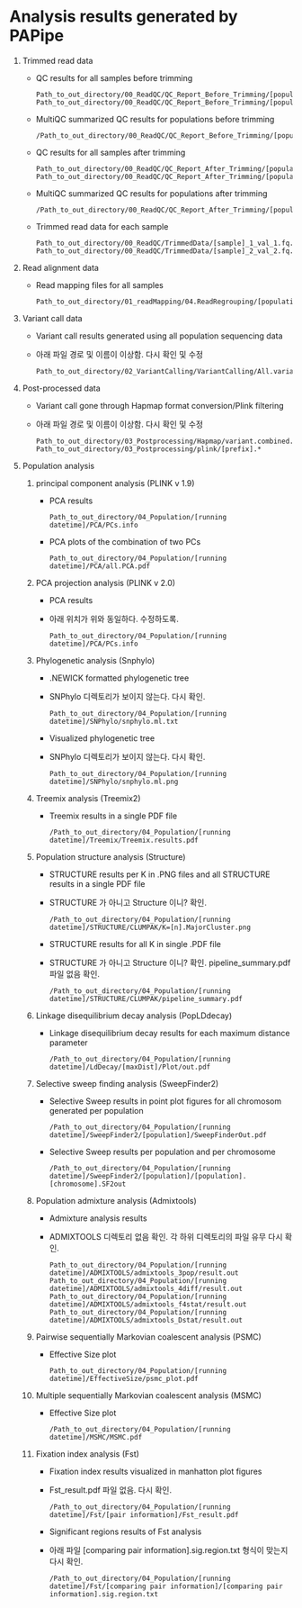# Analysis results generated by PAPipe

1. Trimmed read data

    - QC results for all samples before trimming
        
        ```
        Path_to_out_directory/00_ReadQC/QC_Report_Before_Trimming/[population]/[sample]_1_fastqc.html
        Path_to_out_directory/00_ReadQC/QC_Report_Before_Trimming/[population]/[sample]_2_fastqc.html
        
        ```

    - MultiQC summarized QC results for populations before trimming
        
        ```
        /Path_to_out_directory/00_ReadQC/QC_Report_Before_Trimming/[population]/multiqc_report.html
        
        ```
        
    - QC results for all samples after trimming
        
        ```
        Path_to_out_directory/00_ReadQC/QC_Report_After_Trimming/[population]/[sample]_1_fastqc.html
        Path_to_out_directory/00_ReadQC/QC_Report_After_Trimming/[population]/[sample]_2_fastqc.html
        
        ```

    - MultiQC summarized QC results for populations after trimming
        
        ```
        /Path_to_out_directory/00_ReadQC/QC_Report_After_Trimming/[population]/multiqc_report.html
        
        ```

    - Trimmed read data for each sample
        
        ```
        Path_to_out_directory/00_ReadQC/TrimmedData/[sample]_1_val_1.fq.gz
        Path_to_out_directory/00_ReadQC/TrimmedData/[sample]_2_val_2.fq.gz
        
        ```
        
2. Read alignment data
    - Read mapping files for all samples
        
        ```
        Path_to_out_directory/01_readMapping/04.ReadRegrouping/[population]_[sample].addRG.marked.sort.bam
        
        ```
        
3. Variant call data
    - Variant call results generated using all population sequencing data
    - 아래 파일 경로 및 이름이 이상함. 다시 확인 및 수정
        
        ```
        Path_to_out_directory/02_VariantCalling/VariantCalling/All.variant.combined.g.vcf.gz
        
        ```
        
3. Post-processed data
    - Variant call gone through Hapmap format conversion/Plink filtering
    - 아래 파일 경로 및 이름이 이상함. 다시 확인 및 수정
        
        ```
        Path_to_out_directory/03_Postprocessing/Hapmap/variant.combined.GT.SNP.flt.hapmap
        Path_to_out_directory/03_Postprocessing/plink/[prefix].*
        
        ```
        
4. Population analysis
    1. principal component analysis (PLINK v 1.9)
        - PCA results
            
            ```
            Path_to_out_directory/04_Population/[running datetime]/PCA/PCs.info
            
            ```
            
        - PCA plots of the combination of two PCs
            
            ```
            Path_to_out_directory/04_Population/[running datetime]/PCA/all.PCA.pdf
            
            ```
            
    2. PCA projection analysis (PLINK v 2.0)
        - PCA results
        - 아래 위치가 위와 동일하다. 수정하도록. 
            
            ```
            Path_to_out_directory/04_Population/[running datetime]/PCA/PCs.info
            
            ```
            
    3. Phylogenetic analysis (Snphylo)
        - .NEWICK formatted phylogenetic tree
        - SNPhylo 디렉토리가 보이지 않는다. 다시 확인. 
            
            ```
            Path_to_out_directory/04_Population/[running datetime]/SNPhylo/snphylo.ml.txt
            
            ```
            
        - Visualized phylogenetic tree
        - SNPhylo 디렉토리가 보이지 않는다. 다시 확인. 
            
            ```
            Path_to_out_directory/04_Population/[running datetime]/SNPhylo/snphylo.ml.png
            
            ```
            
    4. Treemix analysis (Treemix2)
        - Treemix results in a single PDF file
            
            ```
            /Path_to_out_directory/04_Population/[running datetime]/Treemix/Treemix.results.pdf
            
            ```
            
    5. Population structure analysis (Structure)
        - STRUCTURE results per K in .PNG files and all STRUCTURE results in a single PDF file
        - STRUCTURE 가 아니고 Structure 이니? 확인.
            
            ```
            /Path_to_out_directory/04_Population/[running datetime]/STRUCTURE/CLUMPAK/K=[n].MajorCluster.png
            
            ```
            
        - STRUCTURE results for all K in single .PDF file
        - STRUCTURE 가 아니고 Structure 이니? 확인. pipeline_summary.pdf 파일 없음 확인. 
            
            ```
            /Path_to_out_directory/04_Population/[running datetime]/STRUCTURE/CLUMPAK/pipeline_summary.pdf
            
            ```
            
    6. Linkage disequilibrium decay analysis (PopLDdecay)
        - Linkage disequilibrium decay results for each maximum distance parameter
            
            ```
            /Path_to_out_directory/04_Population/[running datetime]/LdDecay/[maxDist]/Plot/out.pdf
            
            ```
            
    7. Selective sweep finding analysis (SweepFinder2)
        - Selective Sweep results in point plot figures for all chromosom generated per population
            
            ```
            /Path_to_out_directory/04_Population/[running datetime]/SweepFinder2/[population]/SweepFinderOut.pdf
            
            ```
            
        - Selective Sweep results per population and per chromosome
            
            ```
            /Path_to_out_directory/04_Population/[running datetime]/SweepFinder2/[population]/[population].[chromosome].SF2out
            
            ```
            
    8. Population admixture analysis (Admixtools)
        - Admixture analysis results
        - ADMIXTOOLS 디렉토리 없음 확인. 각 하위 디렉토리의 파일 유무 다시 확인.
            
            ```
            Path_to_out_directory/04_Population/[running datetime]/ADMIXTOOLS/admixtools_3pop/result.out
            Path_to_out_directory/04_Population/[running datetime]/ADMIXTOOLS/admixtools_4diff/result.out
            Path_to_out_directory/04_Population/[running datetime]/ADMIXTOOLS/admixtools_f4stat/result.out
            Path_to_out_directory/04_Population/[running datetime]/ADMIXTOOLS/admixtools_Dstat/result.out
            
            ```
            
    9. Pairwise sequentially Markovian coalescent analysis (PSMC)
        - Effective Size plot
            
            ```
            Path_to_out_directory/04_Population/[running datetime]/EffectiveSize/psmc_plot.pdf
            
            ```
            
    10. Multiple sequentially Markovian coalescent analysis (MSMC)
        - Effective Size plot
            
            ```
            /Path_to_out_directory/04_Population/[running datetime]/MSMC/MSMC.pdf
            
            ```
            
    11. Fixation index analysis (Fst)
        - Fixation index results visualized in manhatton plot figures
        - Fst_result.pdf 파일 없음. 다시 확인. 
            
            ```
            /Path_to_out_directory/04_Population/[running datetime]/Fst/[pair information]/Fst_result.pdf
            
            ```
            
        - Significant regions results of Fst analysis
        - 아래 파일 [comparing pair information].sig.region.txt 형식이 맞는지 다시 확인. 
            
            ```
            /Path_to_out_directory/04_Population/[running datetime]/Fst/[comparing pair information]/[comparing pair information].sig.region.txt
            
            ```
